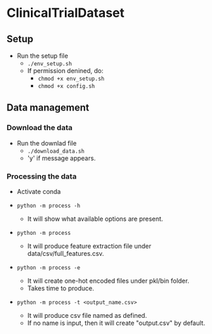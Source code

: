 # ClinicalTrialDataset

## Setup

- Run the setup file
  - ```./env_setup.sh```
  - If permission denined, do:
    - ```chmod +x env_setup.sh```
    - ```chmod +x config.sh```

## Data management

### Download the data

- Run the downlad file
  - ```./download_data.sh```
  - 'y' if message appears.

### Processing the data

- Activate conda

- ```python -m process -h```
  - It will show what available options are present.

- ```python -m process```
  - It will produce feature extraction file under data/csv/full_features.csv.

- ```python -m process -e```
  - It will create one-hot encoded files under pkl/bin folder.
  - Takes time to produce.

- ```python -m process -t <output_name.csv>```
  - It will produce csv file named as defined.
  - If no name is input, then it will create "output.csv" by default.